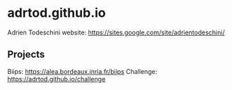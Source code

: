 adrtod.github.io
================

Adrien Todeschini website: <https://sites.google.com/site/adrientodeschini/>

Projects
--------
Biips: <https://alea.bordeaux.inria.fr/biips>
Challenge: <https://adrtod.github.io/challenge>
